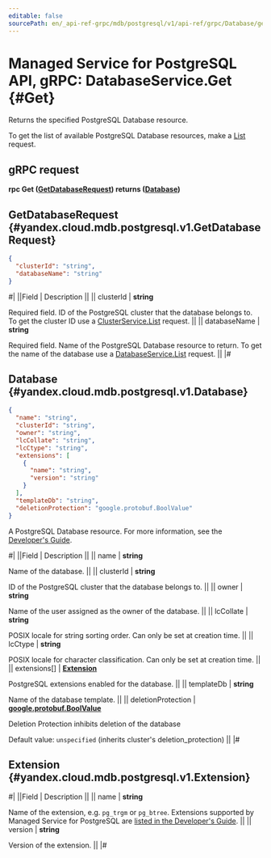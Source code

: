 ```yaml
---
editable: false
sourcePath: en/_api-ref-grpc/mdb/postgresql/v1/api-ref/grpc/Database/get.md
---
```


# Managed Service for PostgreSQL API, gRPC: DatabaseService.Get {#Get}

Returns the specified PostgreSQL Database resource.

To get the list of available PostgreSQL Database resources, make a [List](/docs/managed-postgresql/api-ref/grpc/Database/list#List) request.

## gRPC request

**rpc Get ([GetDatabaseRequest](#yandex.cloud.mdb.postgresql.v1.GetDatabaseRequest)) returns ([Database](#yandex.cloud.mdb.postgresql.v1.Database))**

## GetDatabaseRequest {#yandex.cloud.mdb.postgresql.v1.GetDatabaseRequest}

```json
{
  "clusterId": "string",
  "databaseName": "string"
}
```

#|
||Field | Description ||
|| clusterId | **string**

Required field. ID of the PostgreSQL cluster that the database belongs to.
To get the cluster ID use a [ClusterService.List](/docs/managed-postgresql/api-ref/grpc/Cluster/list#List) request. ||
|| databaseName | **string**

Required field. Name of the PostgreSQL Database resource to return.
To get the name of the database use a [DatabaseService.List](/docs/managed-postgresql/api-ref/grpc/Database/list#List) request. ||
|#

## Database {#yandex.cloud.mdb.postgresql.v1.Database}

```json
{
  "name": "string",
  "clusterId": "string",
  "owner": "string",
  "lcCollate": "string",
  "lcCtype": "string",
  "extensions": [
    {
      "name": "string",
      "version": "string"
    }
  ],
  "templateDb": "string",
  "deletionProtection": "google.protobuf.BoolValue"
}
```

A PostgreSQL Database resource. For more information, see
the [Developer's Guide](/docs/managed-postgresql/concepts).

#|
||Field | Description ||
|| name | **string**

Name of the database. ||
|| clusterId | **string**

ID of the PostgreSQL cluster that the database belongs to. ||
|| owner | **string**

Name of the user assigned as the owner of the database. ||
|| lcCollate | **string**

POSIX locale for string sorting order.
Can only be set at creation time. ||
|| lcCtype | **string**

POSIX locale for character classification.
Can only be set at creation time. ||
|| extensions[] | **[Extension](#yandex.cloud.mdb.postgresql.v1.Extension)**

PostgreSQL extensions enabled for the database. ||
|| templateDb | **string**

Name of the database template. ||
|| deletionProtection | **[google.protobuf.BoolValue](https://developers.google.com/protocol-buffers/docs/reference/csharp/class/google/protobuf/well-known-types/bool-value)**

Deletion Protection inhibits deletion of the database

Default value: `unspecified` (inherits cluster's deletion_protection) ||
|#

## Extension {#yandex.cloud.mdb.postgresql.v1.Extension}

#|
||Field | Description ||
|| name | **string**

Name of the extension, e.g. `pg_trgm` or `pg_btree`.
Extensions supported by Managed Service for PostgreSQL are [listed in the Developer's Guide](/docs/managed-postgresql/operations/extensions/cluster-extensions). ||
|| version | **string**

Version of the extension. ||
|#